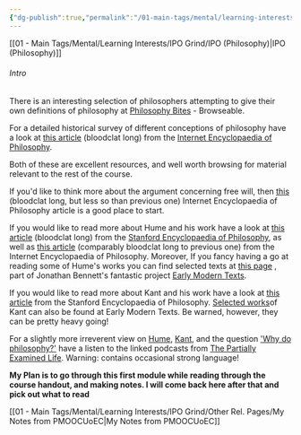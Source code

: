 ```yaml
---
{"dg-publish":true,"permalink":"/01-main-tags/mental/learning-interests/ipo-grind/other-rel-pages/intro-to-philosophy-mooc-uo-e-coursera/","created":"2024-11-18T16:47:41.612+05:30","updated":"2024-10-11T00:33:24.000+05:30"}
---
```


[[01 - Main Tags/Mental/Learning Interests/IPO Grind/IPO (Philosophy)\|IPO (Philosophy)]]

###### Intro
There is an interesting selection of philosophers attempting to give their own definitions of philosophy at [Philosophy Bites](http://www.philosophybites.com/) - Browseable.

For a detailed historical survey of different conceptions of philosophy have a look at [this article](http://www.iep.utm.edu/con-meta/) (bloodclat long) from the [Internet Encyclopaedia of Philosophy](http://www.iep.utm.edu/).

Both of these are excellent resources, and well worth browsing for material relevant to the rest of the course.

If you'd like to think more about the argument concerning free will, then [this](http://www.iep.utm.edu/freewill/) (bloodclat long, but less so than previous one) Internet Encyclopaedia of Philosophy article is a good place to start.

If you would like to read more about Hume and his work have a look at [this article](http://plato.stanford.edu/entries/hume/) (bloodclat long) from the [Stanford Encyclopaedia of Philosophy](http://plato.stanford.edu/), as well as [this article](http://www.iep.utm.edu/hume/%20) (comparably bloodclat long to previous one) from the Internet Encyclopaedia of Philosophy. Moreover, If you fancy having a go at reading some of Hume's works you can find selected texts at [this page](https://www.earlymoderntexts.com/texts) , part of Jonathan Bennett's fantastic project [Early Modern Texts](http://www.earlymoderntexts.com/).

If you would like to read more about Kant and his work have a look at [this article](http://plato.stanford.edu/entries/kant/) from the Stanford Encyclopaedia of Philosophy. [Selected works](https://www.earlymoderntexts.com/texts)of Kant can also be found at Early Modern Texts. Be warned, however, they can be pretty heavy going!

For a slightly more irreverent view on [Hume](http://www.partiallyexaminedlife.com/2010/03/29/episode-17-humes-empiricism-what-can-we-know/%20), [Kant](http://www.partiallyexaminedlife.com/2010/05/14/episode-19-kant-what-can-we-know/%0A%20%20%20%20%20%20%20%20), and the question ['Why do philosophy?'](http://www.partiallyexaminedlife.com/2013/03/22/episode-73-why-do-philosophy-and-what-is-it/%0A%20%20%20%20%20%20%20%20) have a listen to the linked podcasts from [The Partially Examined Life](http://www.partiallyexaminedlife.com/%20). Warning: contains occasional strong language!

**My Plan is to go through this first module while reading through the course handout, and making notes. I will come back here after that and pick out what to read**

[[01 - Main Tags/Mental/Learning Interests/IPO Grind/Other Rel. Pages/My Notes from PMOOCUoEC\|My Notes from PMOOCUoEC]]


